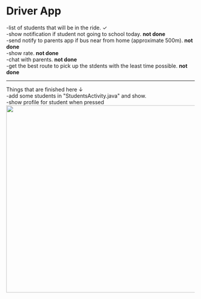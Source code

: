 # Driver App

-list of students that will be in the ride. <span>&#10003;</span>
<br>
-show notification if student not going to school today. <b>not done</b> 
<br>
-send notify to parents app if bus near from home (approximate 500m). <b>not done</b>
<br>
-show rate. <b>not done</b>
<br>
-chat with parents. <b>not done</b>
<br>
-get the best route to pick up the stdents with the least time possible. <b>not done</b>

<hr>
Things that are finished here <span>&#8595;</span> 
<br>
-add some students in "StudentsActivity.java" and show.
<br>
-show profile for student when pressed
<img src="https://github.com/BoQasem/splash-screen/blob/main/explain/show-students.gif" width="900" height="500">

